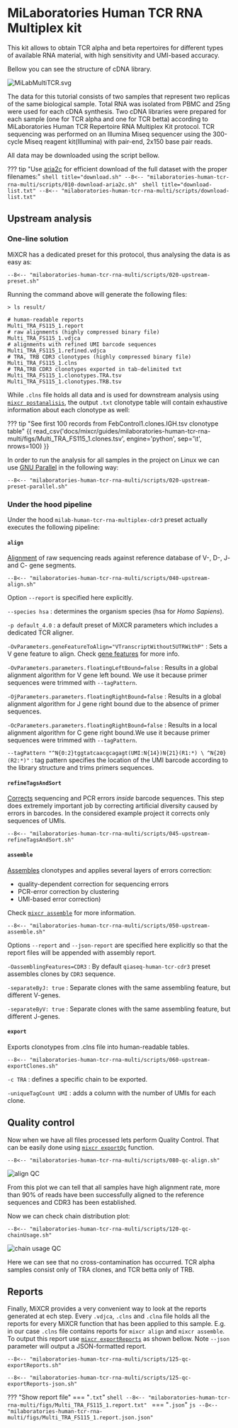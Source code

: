 # MiLaboratories Human TCR RNA Multiplex kit

This kit allows to obtain TCR alpha and beta repertoires for different types of available RNA material, with high sensitivity and UMI-based accuracy.

Bellow you can see the structure of cDNA library.

![MiLabMultiTCR.svg](milaboratories-human-tcr-rna-multi/figs/library-structure.svg)

The data for this tutorial consists of two samples that represent two replicas of the same biological sample. Total RNA was isolated from PBMC and 25ng were used for each cDNA synthesis. Two cDNA libraries were prepared for each sample (one for TCR alpha and one for TCR betta) according to MiLaboratories Human TCR Repertoire RNA Multiplex Kit protocol. TCR sequencing was performed on an Illumina Miseq sequencer using the 300-cycle Miseq reagent kit(Illumina) with pair-end, 2x150 base pair reads.

All data may be downloaded using the script bellow.

??? tip "Use [aria2c](https://aria2.github.io) for efficient download of the full dataset with the proper filenames:"
    ```shell title="download.sh"
    --8<-- "milaboratories-human-tcr-rna-multi/scripts/010-download-aria2c.sh"
    ```
    ```shell title="download-list.txt"
    --8<-- "milaboratories-human-tcr-rna-multi/scripts/download-list.txt"
    ```
## Upstream analysis

### One-line solution

MiXCR has a dedicated preset for this protocol, thus analysing the data is as easy as:

```shell
--8<-- "milaboratories-human-tcr-rna-multi/scripts/020-upstream-preset.sh"
```

Running the command above will generate the following files:

```shell
> ls result/

# human-readable reports 
Multi_TRA_FS115_1.report
# raw alignments (highly compressed binary file)
Multi_TRA_FS115_1.vdjca
# alignments with refined UMI barcode sequences 
Multi_TRA_FS115_1.refined.vdjca
# TRA, TRB CDR3 clonotypes (highly compressed binary file)
Multi_TRA_FS115_1.clns
# TRA,TRB CDR3 clonotypes exported in tab-delimited txt
Multi_TRA_FS115_1.clonotypes.TRA.tsv
Multi_TRA_FS115_1.clonotypes.TRB.tsv
```

While `.clns` file holds all data and is used for downstream analysis using [`mixcr postanalisis`](../reference/mixcr-postanalysis.md), the output `.txt` clonotype table will contain exhaustive information about each clonotype as well:

??? tip "See first 100 records from FebControl1.clones.IGH.tsv clonotype table"
    {{ read_csv('docs/mixcr/guides/milaboratories-human-tcr-rna-multi/figs/Multi_TRA_FS115_1.clones.tsv', engine='python', sep='\t', nrows=100) }}

In order to run the analysis for all samples in the project on Linux we can use [GNU Parallel](https://www.gnu.org/software/parallel/) in the following way:

```shell
--8<-- "milaboratories-human-tcr-rna-multi/scripts/020-upstream-preset-parallel.sh"
```

### Under the hood pipeline

Under the hood `milab-human-tcr-rna-multiplex-cdr3` preset actually executes the following pipeline:

#### `align`
[Alignment](../reference/mixcr-align.md) of raw sequencing reads against reference database of V-, D-, J- and C- gene segments.

```shell
--8<-- "milaboratories-human-tcr-rna-multi/scripts/040-upstream-align.sh"
```

Option `--report` is specified here explicitly.

`--species hsa`
: determines the organism species (hsa for _Homo Sapiens_).

`-p default_4.0`
:  a default preset of MiXCR parameters which includes a dedicated TCR aligner.

`-OvParameters.geneFeatureToAlign="VTranscriptWithout5UTRWithP"`
: Sets a V gene feature to align. Check [gene features](../reference/ref-gene-features.md) for more info.

`-OvParameters.parameters.floatingLeftBound=false`
: Results in a global alignment algorithm for V gene left bound. We use it because primer sequences were trimmed with `--tagPattern`.

`-OjParameters.parameters.floatingRightBound=false`
: Results in a global alignment algorithm for J gene right bound due to the absence of primer sequences.

`-OcParameters.parameters.floatingRightBound=false`
: Results in a local alignment algorithm for C gene right bound.We use it because primer sequences were trimmed with `--tagPattern`.

`--tagPattern "^N{0:2}tggtatcaacgcagagt(UMI:N{14})N{21}(R1:*) \ ^N{20}(R2:*)"`
: tag pattern specifies the location of the UMI barcode according to the library structure and trims primers sequences.


#### `refineTagsAndSort`

[Corrects](../reference/mixcr-refineTagsAndSort.md) sequencing and PCR errors _inside_ barcode sequences. This step does extremely important job by correcting artificial diversity caused by errors in barcodes. In the considered example project it corrects only sequences of UMIs.

```shell
--8<-- "milaboratories-human-tcr-rna-multi/scripts/045-upstream-refineTagsAndSort.sh"
```

#### `assemble`
[Assembles](../reference/mixcr-assemble.md) clonotypes and applies several layers of errors correction:

- quality-dependent correction for sequencing errors
- PCR-error correction by clustering
- UMI-based error correction)

Check [`mixcr assemble`](../reference/mixcr-assemble.md) for more information.


```shell
--8<-- "milaboratories-human-tcr-rna-multi/scripts/050-upstream-assemble.sh"
```

Options `--report` and `--json-report` are specified here explicitly so that the report files will be appended with assembly report.

`-OassemblingFeatures=CDR3`
: By default `qiaseq-human-tcr-cdr3` preset assembles clones by `CDR3` sequence.

`-separateByJ: true`
: Separate clones with the same assembling feature, but different V-genes.

`-separateByV: true`
: Separate clones with the same assembling feature, but different J-genes.

#### `export`
Exports clonotypes from .clns file into human-readable tables.

```shell
--8<-- "milaboratories-human-tcr-rna-multi/scripts/060-upstream-exportClones.sh"
```

`-с TRA`
: defines a specific chain to be exported.

`-uniqueTagCount UMI`
: adds a column with the number of UMIs for each clone.


## Quality control

Now when we have all files processed lets perform Quality Control. That can be easily done using [`mixcr exportQc`](../reference/mixcr-exportQc.md)
function.

```shell
--8<-- "milaboratories-human-tcr-rna-multi/scripts/080-qc-align.sh"
```

![align QC](milaboratories-human-tcr-rna-multi/figs/alignQc.svg)

From this plot we can tell that all samples have high alignment rate, more than 90% of reads have been successfully aligned to the reference sequences and CDR3 has been established.

Now we can check chain distribution plot:

```shell
--8<-- "milaboratories-human-tcr-rna-multi/scripts/120-qc-chainUsage.sh"
```

![chain usage QC](milaboratories-human-tcr-rna-multi/figs/chainUsage.svg)

Here we can see that no cross-contamination has occurred. TCR alpha samples consist only of TRA clones, and TCR betta only of TRB.

## Reports
Finally, MiXCR provides a very convenient way to look at the reports generated at ech step. Every `.vdjca`, `.clns` and `.clna` file holds all the reports for every MiXCR function that has been applied to this sample. E.g. in our case `.clns` file contains reports for `mixcr align` and `mixcr assemble`. To output this report use [`mixcr exportReports`](../reference/mixcr-exportReports.md) as shown bellow. Note `--json` parameter will output a JSON-formatted report.

```shell
--8<-- "milaboratories-human-tcr-rna-multi/scripts/125-qc-exportReports.sh"
```

```shell
--8<-- "milaboratories-human-tcr-rna-multi/scripts/125-qc-exportReports-json.sh"
```

??? "Show report file"
    === "`.txt`"
        ```shell
        --8<-- "milaboratories-human-tcr-rna-multi/figs/Multi_TRA_FS115_1.report.txt"
        ```
    === "`.json`"
        ```js
        --8<-- "milaboratories-human-tcr-rna-multi/figs/Multi_TRA_FS115_1.report.json.json"
        ```